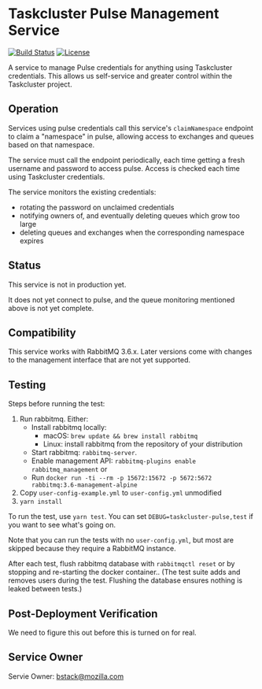 Taskcluster Pulse Management Service
====================================

[![Build Status](https://travis-ci.org/taskcluster/taskcluster-pulse.svg?branch=master)](https://travis-ci.org/taskcluster/taskcluster-pulse)
[![License](https://img.shields.io/badge/license-MPL%202.0-orange.svg)](http://mozilla.org/MPL/2.0)

A service to manage Pulse credentials for anything using Taskcluster
credentials. This allows us self-service and greater control within the
Taskcluster project.

Operation
---------

Services using pulse credentials call this service's `claimNamespace` endpoint
to claim a "namespace" in pulse, allowing access to exchanges and queues based
on that namespace.

The  service must call the endpoint periodically, each time getting a fresh
username and password to access pulse.  Access is checked each time using
Taskcluster credentials.

The service monitors the existing credentials:

* rotating the password on unclaimed credentials
* notifying owners of, and eventually deleting queues which grow too large
* deleting queues and exchanges when the corresponding namespace expires

Status
------

This service is not in production yet.

It does not yet connect to pulse, and the queue monitoring mentioned above is
not yet complete.

Compatibility
-------------

This service works with RabbitMQ 3.6.x.
Later versions come with changes to the management interface that are not yet supported.

Testing
-------

Steps before running the test:

1. Run rabbitmq.  Either:
    * Install rabbitmq locally:
       * macOS: `brew update && brew install rabbitmq`
       * Linux: install rabbitmq from the repository of your distribution
    * Start rabbitmq: `rabbitmq-server`.
    * Enable management API: `rabbitmq-plugins enable rabbitmq_management`
   or
    * Run `docker run -ti --rm -p 15672:15672 -p 5672:5672 rabbitmq:3.6-management-alpine`
1. Copy `user-config-example.yml` to `user-config.yml` unmodified
1. `yarn install`

To run the test, use `yarn test`. You can set `DEBUG=taskcluster-pulse,test` if you want to
see what's going on.

Note that you can run the tests with no `user-config.yml`, but most are skipped because they
require a RabbitMQ instance.

After each test, flush rabbitmq database with `rabbitmqctl reset` or by
stopping and re-starting the docker container.. (The test suite adds and
removes users during the test. Flushing the database ensures nothing is leaked
between tests.)

## Post-Deployment Verification

We need to figure this out before this is turned on for real.

## Service Owner

Servie Owner: bstack@mozilla.com
